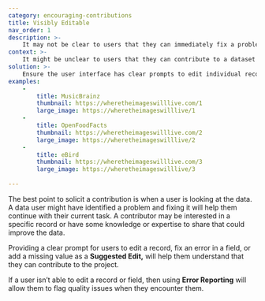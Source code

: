 ```yaml
---
category: encouraging-contributions
title: Visibly Editable
nav_order: 1
description: >-
    It may not be clear to users that they can immediately fix a problem
context: >-
    It might be unclear to users that they can contribute to a dataset to help improve it. They may not be aware that the dataset is collaboratively maintained and that they can improve individual records.
solution: >-
    Ensure the user interface has clear prompts to edit individual records or fields.
examples:
    -
        title: MusicBrainz
        thumbnail: https://wheretheimageswilllive.com/1
        large_image: https://wheretheimageswilllive/1
    -
        title: OpenFoodFacts
        thumbnail: https://wheretheimageswilllive.com/2
        large_image: https://wheretheimageswilllive/2
    -
        title: eBird
        thumbnail: https://wheretheimageswilllive.com/3
        large_image: https://wheretheimageswilllive/3
    
---
```


The best point to solicit a contribution is when a user is looking at the data. A data user might have identified a problem and fixing it will help them continue with their current task. A contributor may be interested in a specific record or have some knowledge or expertise to share that could improve the data.

Providing a clear prompt for users to edit a record, fix an error in a field, or add a missing value as a **Suggested Edit,** will help them understand that they can contribute to the project.

If a user isn’t able to edit a record or field, then using **Error Reporting** will allow them to flag quality issues when they encounter them.
